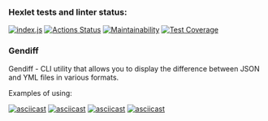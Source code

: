 ### Hexlet tests and linter status:
[![index.js](https://github.com/vlad221213/frontend-project-46/actions/workflows/indexjs.yml/badge.svg)](https://github.com/vlad221213/frontend-project-46/actions/workflows/indexjs.yml)
[![Actions Status](https://github.com/vlad221213/frontend-project-46/actions/workflows/hexlet-check.yml/badge.svg)](https://github.com/vlad221213/frontend-project-46/actions)
[![Maintainability](https://api.codeclimate.com/v1/badges/2bae1ef0d07fde06c988/maintainability)](https://codeclimate.com/github/vlad221213/frontend-project-46/maintainability)
[![Test Coverage](https://api.codeclimate.com/v1/badges/2bae1ef0d07fde06c988/test_coverage)](https://codeclimate.com/github/vlad221213/frontend-project-46/test_coverage)
### Gendiff
Gendiff - CLI utility that allows you to display the difference between JSON and YML files in various formats.


Examples of using:


[![asciicast](https://asciinema.org/a/L2mhYAYOzKvnXZz0X9LhYFZJ5.svg)](https://asciinema.org/a/L2mhYAYOzKvnXZz0X9LhYFZJ5)
[![asciicast](https://asciinema.org/a/HvekSPaMH9giHT8F2JP8NCGcM.svg)](https://asciinema.org/a/HvekSPaMH9giHT8F2JP8NCGcM)
[![asciicast](https://asciinema.org/a/AR8rnJbmmAgFXTnVWcC094InO.svg)](https://asciinema.org/a/AR8rnJbmmAgFXTnVWcC094InO)
[![asciicast](https://asciinema.org/a/wnkxndE4KlTNgRqd6imYYnzvo.svg)](https://asciinema.org/a/wnkxndE4KlTNgRqd6imYYnzvo)
